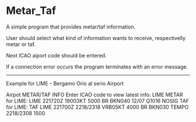 # Metar_Taf
A simple program that provides metar/taf information. 

User should select what kind of information wants to receive, respectivelly metar or taf.

Next ICAO aiport code should be entered.

If a connection error occurs the program terminates with an error message.

-------------------------------------------------------------------------------------------
Example for LIME - Bergamo Orio al serio Airport

Airpot METAR/TAF INFO
Enter ICAO code to view latest info:
LIME
METAR for LIME:
LIME 221720Z 19003KT 5000 BR BKN040 12/07 Q1016 NOSIG
TAF for LIME:
TAF LIME 221700Z 2218/2318 VRB05KT 4000 BR BKN030 TEMPO 2218/2308 1500
